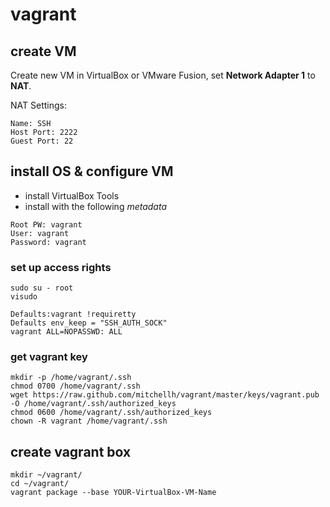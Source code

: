 # vagrant
## create VM
Create new VM in VirtualBox or VMware Fusion, set **Network Adapter 1** to **NAT**.

NAT Settings:

```
Name: SSH
Host Port: 2222
Guest Port: 22
```

## install OS & configure VM
* install VirtualBox Tools
* install with the following *metadata*

```
Root PW: vagrant
User: vagrant
Password: vagrant
```

### set up access rights

```
sudo su - root
visudo
```

```
Defaults:vagrant !requiretty
Defaults env_keep = "SSH_AUTH_SOCK"
vagrant ALL=NOPASSWD: ALL
```

### get vagrant key
```
mkdir -p /home/vagrant/.ssh
chmod 0700 /home/vagrant/.ssh
wget https://raw.github.com/mitchellh/vagrant/master/keys/vagrant.pub -O /home/vagrant/.ssh/authorized_keys
chmod 0600 /home/vagrant/.ssh/authorized_keys
chown -R vagrant /home/vagrant/.ssh
```

## create vagrant box
```
mkdir ~/vagrant/
cd ~/vagrant/
vagrant package --base YOUR-VirtualBox-VM-Name
```